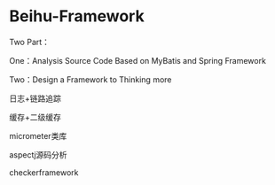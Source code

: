 # Beihu-Framework

Two Part：

One：Analysis Source Code Based on MyBatis and Spring Framework

Two：Design a Framework to Thinking more



日志+链路追踪

缓存+二级缓存

micrometer类库

aspectj源码分析

checkerframework

